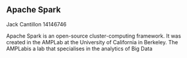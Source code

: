 ## Apache Spark
Jack Cantillon 14146746

Apache Spark is an open-source cluster-computing framework. It was created in the AMPLab at the University of California in Berkeley. The AMPLabis a lab that specialises in the analytics of Big Data
